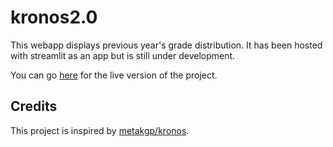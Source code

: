 # kronos2.0

This webapp displays previous year's grade distribution. It has been hosted with streamlit as an app but is still under development.

You can go [here](https://kronosv2-app.herokuapp.com/) for the live version of the project.

## Credits

This project is inspired by [metakgp/kronos](https://github.com/metakgp/kronos).
